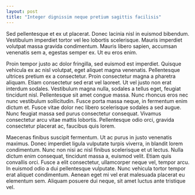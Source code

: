 ```yaml
---
layout: post
title: "Integer dignissim neque pretium sagittis facilisis"
---
```


Sed pellentesque et ex ut placerat. Donec lacinia nisl in euismod bibendum. Vestibulum imperdiet tortor vel leo lobortis scelerisque. Mauris imperdiet volutpat massa gravida condimentum. Mauris libero sapien, accumsan venenatis sem a, egestas semper ex. Ut eu eros enim.

Proin tempor justo ac dolor fringilla, sed euismod est imperdiet. Quisque vehicula ex ac nisl volutpat, eget aliquet magna venenatis. Pellentesque ultrices pretium ex a consectetur. Proin consectetur magna a pharetra aliquam. Etiam consectetur sed erat vel laoreet. Ut vel justo non erat interdum sodales. Vestibulum magna nulla, sodales a tellus eget, feugiat tincidunt nisl. Pellentesque sit amet congue massa. Nunc rhoncus eros nec nunc vestibulum sollicitudin. Fusce porta massa neque, in fermentum enim dictum et. Fusce vitae dolor nec libero scelerisque sodales a sed augue. Nunc feugiat massa sed purus consectetur consequat. Vivamus consectetur arcu vitae mattis lobortis. Pellentesque odio orci, gravida consectetur placerat ac, faucibus quis lorem.

Maecenas finibus suscipit fermentum. Ut ac purus in justo venenatis maximus. Donec imperdiet ligula vulputate turpis viverra, in blandit lorem condimentum. Nunc non nisi ac nisl finibus scelerisque et ut lectus. Nulla dictum enim consequat, tincidunt massa a, euismod velit. Etiam quis convallis orci. Fusce a elit consectetur, ullamcorper neque vel, tempor arcu. In euismod odio a dui pellentesque vulputate. Nunc vehicula tortor tempor erat aliquet condimentum. Aenean eget mi vel erat malesuada placerat eu elementum sem. Aliquam posuere dui neque, sit amet luctus ante tristique vel.